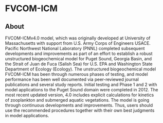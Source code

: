 # FVCOM-ICM
## About
FVCOM-ICMv4.0 model, which was originally developed at University of Massachusetts with support from U.S. Army Corps of Engineers USACE.
Pacific Northwest National Laboratory (PNNL) completed subsequent developments and improvements as part of an effort
to establish a robust unstructured biogeochemical model for Puget Sound, Georgia Basin, and the Strait of Juan
de Fuca (Salish Sea) for U.S. EPA and Washington State Department of Ecology (Ecology).
The unstructured biogeochemical model FVCOM-ICM has been through numerous phases of testing, and model
performance has been well documented via peer-reviewed journal publications and several study reports.
Initial testing and Phase 1 and 2 with model applications to the Puget Sound domain were completed in 2012.
The most recent updated version, 4.0 includes explicit calculations for kinetics of zooplankton and submerged
aquatic vegetations. The model is going through continuous developments and improvements. Thus, users should
use the recommended procedures together with their own best judgments in model applications.
 

